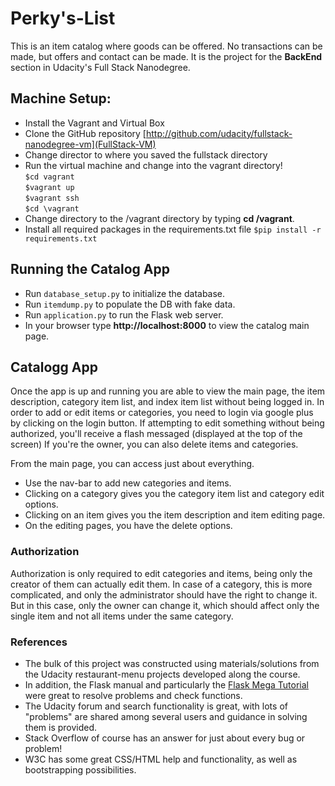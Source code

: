 # Perky's-List
This is an item catalog where goods can be offered. No transactions can be made, but offers and contact can be made.
It is the project for the **BackEnd** section in Udacity's Full Stack Nanodegree.


## Machine Setup:
- Install the Vagrant and Virtual Box
- Clone the GitHub repository [http://github.com/udacity/fullstack-nanodegree-vm](FullStack-VM)
- Change director to where you saved the fullstack directory
- Run the virtual machine and change into the vagrant directory!  
`$cd vagrant`  
`$vagrant up`  
`$vagrant ssh`  
`$cd \vagrant`  
- Change directory to the /vagrant directory by typing **cd /vagrant**.
- Install all required packages in the requirements.txt file
`$pip install -r requirements.txt`

## Running the Catalog App
- Run `database_setup.py` to initialize the database.
- Run `itemdump.py` to populate the DB with fake data.
- Run `application.py` to run the Flask web server.
- In your browser type **http://localhost:8000** to view the catalog main page.

## Catalogg App
Once the app is up and running you are able to view the main page, the item
description, category item list, and index item list without being logged in.
In order to add or edit items or categories, you need to login via google plus
by clicking on the login button. If attempting to edit something without being
authorized, you'll receive a flash messaged (displayed at the top of the screen)
If you're the owner, you can also delete items and categories.

From the main page, you can access just about everything.
- Use the nav-bar to add new categories and items.
- Clicking on a category gives you the category item list and category edit options.
- Clicking on an item gives you the item description and item editing page.
- On the editing pages, you have the delete options.

### Authorization
Authorization is only required to edit categories and items, being only the creator of them can actually edit them.
In case of a category, this is more complicated, and only the administrator should have the right to change it. But in this case, only the owner can change it, which should affect only the single item and not all items under the same category.

### References
- The bulk of this project was constructed using materials/solutions from the Udacity restaurant-menu projects developed along the course.
- In addition, the Flask manual and particularly the [Flask Mega Tutorial](https://blog.miguelgrinberg.com/post/the-flask-mega-tutorial-part-i-hello-world) were great to resolve problems and check functions.
- The Udacity forum and search functionality is great, with lots of "problems" are shared among several users and guidance in solving them is provided.
- Stack Overflow of course has an answer for just about every bug or problem!
- W3C has some great CSS/HTML help and functionality, as well as bootstrapping possibilities.
